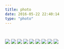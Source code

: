 ```yaml
---
title: photo
date: 2016-05-22 22:40:14
type: "photo"
---
```


​	<img class="my_image_one" src>

<img class="my_image" src="../../images/web1.jpg">

<img class="my_image" src="../../images/jt1.jpg">

<img class="my_image" src="../../images/jt2.jpg">

<img class="my_image" src="../../images/dyt.jpg">

<img class="my_image" src="../../images/wm2.jpg">

<img class="my_image" src="../../images/sjzc.jpg">

<img class="my_image" src="../../images/ej.jpg">

<img class="my_image" src="../../images/cl.jpg">

<img class="my_image" src="../../images/hlj.jpg">









